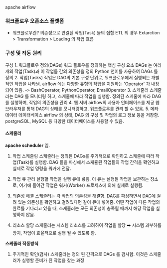 apache airflow

### 워크플로우 오픈소스 플랫폼
* 워크플로우란?
	의존성으로 연결된 작업(Task) 들의 집합
	ETL 의 경우 Extarction > Transformation > Loading 의 작업 흐름


### 구성 및 작동 원리

구성
	1. 워크플로우 정의(DAGs)
		워크 플로우를 정의하는 핵심 구성 요소
		DAGs 는 여러 개의 작업(Task)과 이 작업들 간의 의존성을 정의
		Python 언어를 사용하여 DAGs 를 정의
	2. 작업(Tasks)
		작업은 DAG의 기본 구성 단위로, 워크플로우에서 실행되는 개별적인 작업을 나타냄.
		airflow 에는 다양한 유형의 작업을 지원하는 'Operator' 가 내장되어 있음.
			-> BashOperator, PythonOperator, EmailOperator
	3. 스케줄러
		스케줄러는 DAG 를 모니터링 하고, 스케줄에 따라 작업을 실행함.
		정의된 스케줄에 따라 DAG를 실행하며, 작업의 의존성을 관리
	4. 웹 서버
		airflow의 사용자 인터페이스를 제공
		웹 브라우저를 통해 DAG의 상태를 모니터링하고, 워크플로우를 관리 할 수 있음.
	5. 메타데이터 데이터베이스
		airflow 의 상태, DAG 의 구성 및 작업의 로그 정보 등을 저장함.
		postgreSQL, MySQL 등 다양한 데이터베이스를 사용할 수 있음.


#### 스케줄러
**apache scheduler** 임.

1. 작업 스케줄링
	스케줄러는 정의된 DAGs를 주기적으로 확인하고 스케줄에 따라 작업(Task)를 실행함.
	DAG 들을 파싱해서 스케쥴된 작업들의 작업 간격을 확인하고 실제로 작업 명령을 워커에 전달.

2. 작업 큐 관리
	실행할 작업을 실행 큐에 넣음.  이 큐는 실행될 작업을 보관하는 장소로, 여기에 들어간 작업은 워커(Worker) 프로세스에 의해 실제로 실행됨.

3. 의존성 해결
	스케줄러는 각 작업의 의존성을 해결함. DAG를 파싱하면서 DAG에 걸려 있는 의존성을 확인하고 걸려있다면 같이 큐에 넣어줌.
	어떤 작업이 다른 작업의 완료를 기다리고 있을 때, 스케줄러는 모든 의존성이 충족될 때까지 해당 작업을 실행하지 않음.

4. 리소스 할당
	스케줄러는 시스템 리소스를 고려하여 작업을 할당
	➡️ 시스템 과부하를 방지, 작업이 효율적으로 실행 될 수 있도록 함.

**스케줄러 작동방식**
1. 주기적인 확인(검사)
	스케줄러는 정의 된 간격으로 DAGs 를 검사함. 이것은 스케줄러가 실행할 준비가 된 작업을 찾는 과정